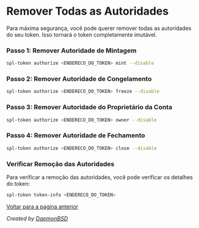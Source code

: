 # Remover Todas as Autoridades

Para máxima segurança, você pode querer remover todas as autoridades do seu token. Isso tornará o token completamente imutável.

### Passo 1: Remover Autoridade de Mintagem

```bash
spl-token authorize <ENDERECO_DO_TOKEN> mint --disable
```

### Passo 2: Remover Autoridade de Congelamento

```bash
spl-token authorize <ENDERECO_DO_TOKEN> freeze --disable
```

### Passo 3: Remover Autoridade do Proprietário da Conta

```bash
spl-token authorize <ENDERECO_DO_TOKEN> owner --disable
```

### Passo 4: Remover Autoridade de Fechamento

```bash
spl-token authorize <ENDERECO_DO_TOKEN> close --disable
```

### Verificar Remoção das Autoridades

Para verificar a remoção das autoridades, você pode verificar os detalhes do token:

```bash
spl-token token-info <ENDERECO_DO_TOKEN>
```

[Voltar para a pagina anterior](../README.md)

_Created by [DaemonBSD](https://x.com/DaemonB2D)_
